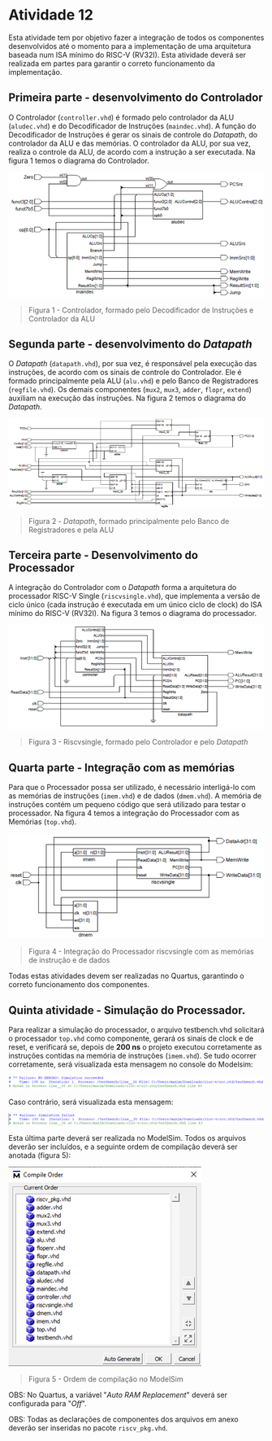# Atividade 12

Esta atividade tem por objetivo fazer a integração de todos os componentes desenvolvidos até o momento para a implementação de uma arquitetura baseada num ISA mínimo do RISC-V (RV32I). Esta atividade deverá ser realizada em partes para garantir o correto funcionamento da implementação.

## Primeira parte - desenvolvimento do Controlador

O Controlador (`controller.vhd`) é formado pelo controlador da ALU (`aludec.vhd`) e do Decodificador de Instruções (`maindec.vhd`). A função do Decodificador de Instruções é gerar os sinais de controle do *Datapath*, do controlador da ALU e das memórias. O controlador da ALU, por sua vez, realiza o controle da ALU, de acordo com a instrução a ser executada. Na figura 1 temos o diagrama do Controlador.

![Figura 1 - Controlador, formado pelo Decodificador de Instruções e Controlador da ALU](./img-12-1.png)

> Figura 1 - Controlador, formado pelo Decodificador de Instruções e Controlador da ALU

## Segunda parte - desenvolvimento do *Datapath*

O *Datapath* (`datapath.vhd`), por sua vez, é responsável pela execução das instruções, de acordo com os sinais de controle do Controlador. Ele é formado principalmente pela ALU (`alu.vhd`) e pelo Banco de Registradores (`regfile.vhd`). Os demais componentes (`mux2`, `mux3`, `adder`, `flopr`, `extend`) auxiliam na execução das instruções. Na figura 2 temos o diagrama do *Datapath*.

![Figura 2 - *Datapath*, formado principalmente pelo Banco de Registradores e pela ALU](./img-12-2.png)

> Figura 2 - *Datapath*, formado principalmente pelo Banco de Registradores e pela ALU

## Terceira parte - Desenvolvimento do Processador

A integração do Controlador com o *Datapath* forma a arquitetura do processador RISC-V Single (`riscvsingle.vhd`), que implementa a versão de ciclo único (cada instrução é executada em um único ciclo de clock) do ISA mínimo do RISC-V (RV32I). Na figura 3 temos o diagrama do processador.

![Figura 3 - Riscvsingle, formado pelo Controlador e pelo *Datapath*](./img-12-3.png)

> Figura 3 - Riscvsingle, formado pelo Controlador e pelo *Datapath*

## Quarta parte - Integração com as memórias

Para que o Processador possa ser utilizado, é necessário interligá-lo com as memórias de instruções (`imem.vhd`) e de dados (`dmem.vhd`). A memória de instruções contém um pequeno código que será utilizado para testar o processador. Na figura 4 temos a integração do Processador com as Memórias (`top.vhd`).

![Figura 4 - Integração do Processador riscvsingle com as memórias de instrução e de dados](./img-12-4.png)

> Figura 4 - Integração do Processador riscvsingle com as memórias de instrução e de dados

Todas estas atividades devem ser realizadas no Quartus, garantindo o correto funcionamento dos componentes.

## Quinta atividade - Simulação do Processador.

Para realizar a simulação do processador, o arquivo testbench.vhd solicitará o processador `top.vhd` como componente, gerará os sinais de clock e de reset, e verificará se, depois de **200 ns** o projeto executou corretamente as instruções contidas na memória de instruções (`imem.vhd`). Se tudo ocorrer corretamente, será visualizada esta mensagem no console do Modelsim:

![code-1](./img-12-5.png)

Caso contrário, será visualizada esta mensagem:

![code-2](./img-12-6.png)

Esta última parte deverá ser realizada no ModelSim. Todos os arquivos deverão ser incluídos, e a seguinte ordem de compilação deverá ser anotada (figura 5):

![Figura 5 - Ordem de compilação no ModelSim](./img-12-7.png)

> Figura 5 - Ordem de compilação no ModelSim

OBS: No Quartus, a variável "*Auto RAM Replacement*" deverá ser configurada para "*Off*".

OBS: Todas as declarações de componentes dos arquivos em anexo deverão ser inseridas no pacote `riscv_pkg.vhd`.
